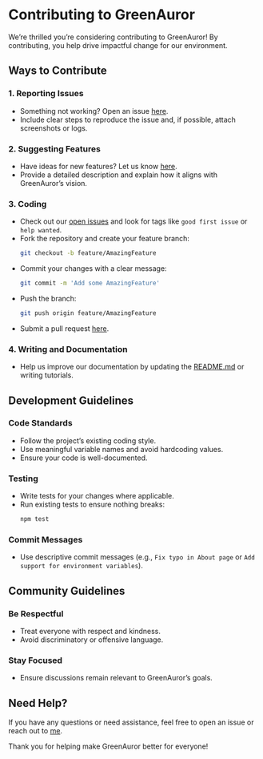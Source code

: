 # Contributing to GreenAuror

We’re thrilled you’re considering contributing to GreenAuror! By contributing, you help drive impactful change for our environment.

## Ways to Contribute

### 1. Reporting Issues
- Something not working? Open an issue [here](https://github.com/Unichronic/GreenAuror/issues).
- Include clear steps to reproduce the issue and, if possible, attach screenshots or logs.

### 2. Suggesting Features
- Have ideas for new features? Let us know [here](https://github.com/Unichronic/GreenAuror/issues/new).
- Provide a detailed description and explain how it aligns with GreenAuror’s vision.

### 3. Coding
- Check out our [open issues](https://github.com/Unichronic/GreenAuror/issues) and look for tags like `good first issue` or `help wanted`.
- Fork the repository and create your feature branch:
  ```bash
  git checkout -b feature/AmazingFeature
  ```
- Commit your changes with a clear message:
  ```bash
  git commit -m 'Add some AmazingFeature'
  ```
- Push the branch:
  ```bash
  git push origin feature/AmazingFeature
  ```
- Submit a pull request [here](https://github.com/Unichronic/GreenAuror/pulls).

### 4. Writing and Documentation
- Help us improve our documentation by updating the [README.md](README.md) or writing tutorials.

## Development Guidelines

### Code Standards
- Follow the project’s existing coding style.
- Use meaningful variable names and avoid hardcoding values.
- Ensure your code is well-documented.

### Testing
- Write tests for your changes where applicable.
- Run existing tests to ensure nothing breaks:
  ```bash
  npm test
  ```

### Commit Messages
- Use descriptive commit messages (e.g., `Fix typo in About page` or `Add support for environment variables`).

## Community Guidelines

### Be Respectful
- Treat everyone with respect and kindness.
- Avoid discriminatory or offensive language.

### Stay Focused
- Ensure discussions remain relevant to GreenAuror’s goals.

## Need Help?

If you have any questions or need assistance, feel free to open an issue or reach out to [me](mailto:ishuvam.pal@gmail.com).

Thank you for helping make GreenAuror better for everyone!
